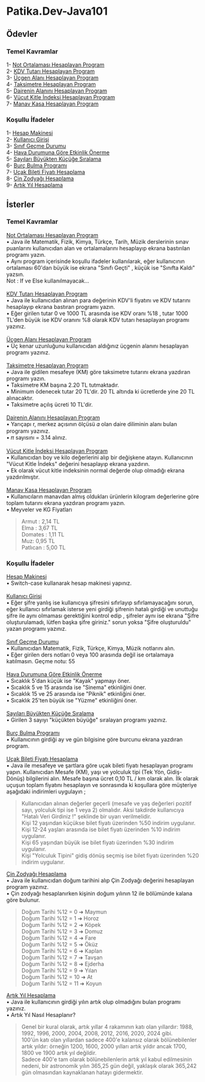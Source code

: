 # Patika.Dev-Java101

## Ödevler 
### Temel Kavramlar
1- [Not Ortalaması Hesaplayan Program](https://github.com/EmineOzbek/Patika.Dev-Java101/blob/master/src/NotOrtalamasiHesaplama.java)<br/>
2- [KDV Tutarı Hesaplayan Program](https://github.com/EmineOzbek/Patika.Dev-Java101/blob/master/src/KdvTutariHesaplama.java)<br/>
3- [Üçgen Alanı Hesaplayan Program](https://github.com/EmineOzbek/Patika.Dev-Java101/blob/master/src/UcgenAlaniHesaplama.java)<br/>
4- [Taksimetre Hesaplayan Program](https://github.com/EmineOzbek/Patika.Dev-Java101/blob/master/src/TaksimetreHesaplama.java)<br/>
5- [Dairenin Alanını Hesaplayan Program](https://github.com/EmineOzbek/Patika.Dev-Java101/blob/master/src/DaireninAlaniniHesaplama.java)<br/>
6- [Vücut Kitle İndeksi Hesaplayan Program](https://github.com/EmineOzbek/Patika.Dev-Java101/blob/master/src/VucutKitleIndeksiHesaplama.java) <br/>
7- [Manav Kasa Hesaplayan Program](https://github.com/EmineOzbek/Patika.Dev-Java101/blob/master/src/ManavKasaHesaplama.java) <br/>
### Koşullu İfadeler
1- [Hesap Makinesi](https://github.com/EmineOzbek/Patika.Dev-Java101/blob/master/src/kosulluIfadeler/HesapMakinesi.java) <br/>
2- [Kullanıcı Girişi](https://github.com/EmineOzbek/Patika.Dev-Java101/blob/master/src/kosulluIfadeler/KullaniciGirisi.java) <br/>
3- [Sınıf Geçme Durumu](https://github.com/EmineOzbek/Patika.Dev-Java101/blob/master/src/kosulluIfadeler/SinifGecmeDurumu.java) <br/>
4- [Hava Durumuna Göre Etkinlik Önerme](https://github.com/EmineOzbek/Patika.Dev-Java101/blob/master/src/kosulluIfadeler/HavaSicakliginaGoreEtkinlikOnerme.java) <br/>
5-  [Sayıları Büyükten Küçüğe Sıralama]( https://github.com/EmineOzbek/Patika.Dev-Java101/blob/master/src/kosulluIfadeler/SayilariSiralama.java) <br/>
6- [Burç Bulma Programı](https://github.com/EmineOzbek/Patika.Dev-Java101/blob/master/src/kosulluIfadeler/BurcBulma.java) <br/>
7- [Uçak Bileti Fiyatı Hesaplama](https://github.com/EmineOzbek/Patika.Dev-Java101/blob/master/src/kosulluIfadeler/UcakBiletiFiyatiHesaplama.java) <br/>
8- [Çin Zodyağı Hesaplama](https://github.com/EmineOzbek/Patika.Dev-Java101/blob/master/src/kosulluIfadeler/CinZodyagıHesaplama.java) <br/>
9- [Artık Yıl Hesaplama](https://github.com/EmineOzbek/Patika.Dev-Java101/blob/master/src/kosulluIfadeler/ArtikYilHesaplama.java) <br/>


## İsterler
### Temel Kavramlar
[Not Ortalaması Hesaplayan Program](https://github.com/EmineOzbek/Patika.Dev-Java101/blob/master/src/NotOrtalamasiHesaplama.java)<br/>
• Java ile Matematik, Fizik, Kimya, Türkçe, Tarih, Müzik derslerinin sınav puanlarını kullanıcıdan alan ve ortalamalarını hesaplayıp ekrana bastırılan programı yazın. <br/>
• Aynı program içerisinde koşullu ifadeler kullanılarak, eğer kullanıcının ortalaması 60'dan büyük ise ekrana "Sınıfı Geçti" , küçük ise "Sınıfta Kaldı" yazsın. <br/>
Not : If ve Else kullanılmayacak... <br/>
<br/>
[KDV Tutarı Hesaplayan Program](https://github.com/EmineOzbek/Patika.Dev-Java101/blob/master/src/KdvTutariHesaplama.java)<br/>
• Java ile kullanıcıdan alınan para değerinin KDV'li fiyatını ve KDV tutarını hesaplayıp ekrana bastıran programı yazın. <br/>
• Eğer girilen tutar 0 ve 1000 TL arasında ise KDV oranı %18 , tutar 1000 TL'den büyük ise KDV oranını %8 olarak KDV tutarı hesaplayan programı yazınız.<br/>
<br/>
[Üçgen Alanı Hesaplayan Program](https://github.com/EmineOzbek/Patika.Dev-Java101/blob/master/src/UcgenAlaniHesaplama.java)<br/>
• Üç kenar uzunluğunu kullanıcıdan aldığınız üçgenin alanını hesaplayan programı yazınız. <br/>
<br/>
[Taksimetre Hesaplayan Program](https://github.com/EmineOzbek/Patika.Dev-Java101/blob/master/src/TaksimetreHesaplama.java)<br/>
• Java ile gidilen mesafeye (KM) göre taksimetre tutarını ekrana yazdıran programı yazın. <br/>
• Taksimetre KM başına 2.20 TL tutmaktadır. <br/>
• Minimum ödenecek tutar 20 TL'dir. 20 TL altında ki ücretlerde yine 20 TL alınacaktır. <br/>
• Taksimetre açılış ücreti 10 TL'dir. <br/>
<br/>
[Dairenin Alanını Hesaplayan Program](https://github.com/EmineOzbek/Patika.Dev-Java101/blob/master/src/DaireninAlaniniHesaplama.java)<br/>
• Yarıçapı r, merkez açısının ölçüsü 𝛼 olan daire diliminin alanı bulan programı yazınız.<br/>
• 𝜋 sayısını = 3.14 alınız.<br/>
<br/>
[Vücut Kitle İndeksi Hesaplayan Program](https://github.com/EmineOzbek/Patika.Dev-Java101/blob/master/src/VucutKitleIndeksiHesaplama.java) <br/>
• Kullanıcıdan boy ve kilo değerlerini alıp bir değişkene atayın. Kullanıcının "Vücut Kitle İndeks" değerini hesaplayıp ekrana yazdırın. <br/>
• Ek olarak vücut kitle indeksinin normal değerde olup olmadığı ekrana yazdırılmıştır. <br/>
<br/>
[Manav Kasa Hesaplayan Program](https://github.com/EmineOzbek/Patika.Dev-Java101/blob/master/src/ManavKasaHesaplama.java) <br/>
• Kullanıcıların manavdan almış oldukları ürünlerin kilogram değerlerine göre toplam tutarını ekrana yazdıran programı yazın. <br/>
• Meyveler ve KG Fiyatları 
> Armut : 2,14 TL <br/> 
  Elma : 3,67 TL <br/>
  Domates : 1,11 TL <br/>
  Muz: 0,95 TL <br/>
  Patlıcan : 5,00 TL <br/>
  
### Koşullu İfadeler
[Hesap Makinesi](https://github.com/EmineOzbek/Patika.Dev-Java101/blob/master/src/kosulluIfadeler/HesapMakinesi.java) <br/>
• Switch-case kullanarak hesap makinesi yapınız. <br/>
<br/>
[Kullanıcı Girişi](https://github.com/EmineOzbek/Patika.Dev-Java101/blob/master/src/kosulluIfadeler/KullaniciGirisi.java) <br/>
• Eğer şifre yanlış ise kullanıcıya şifresini sıfırlayıp sıfırlamayacağını sorun, eğer kullanıcı sıfırlamak isterse yeni girdiği şifrenin hatalı girdiği ve unuttuğu şifre ile aynı olmaması gerektiğini kontrol edip , şifreler aynı ise ekrana "Şifre oluşturulamadı, lütfen başka şifre giriniz." sorun yoksa "Şifre oluşturuldu" yazan programı yazınız. <br/>
 <br/>
[Sınıf Geçme Durumu](https://github.com/EmineOzbek/Patika.Dev-Java101/blob/master/src/kosulluIfadeler/SinifGecmeDurumu.java) <br/>
• Kullanıcıdan Matematik, Fizik, Türkçe, Kimya, Müzik notlarını alın. <br/>
• Eğer girilen ders notları 0 veya 100 arasında değil ise ortalamaya katılmasın. Geçme notu: 55 <br/>
 <br/>
[Hava Durumuna Göre Etkinlik Önerme](https://github.com/EmineOzbek/Patika.Dev-Java101/blob/master/src/kosulluIfadeler/HavaSicakliginaGoreEtkinlikOnerme.java) <br/>
• Sıcaklık 5'dan küçük ise "Kayak" yapmayı öner. <br/>
• Sıcaklık 5 ve 15 arasında ise "Sinema" etkinliğini öner. <br/>
• Sıcaklık 15 ve 25 arasında ise "Piknik" etkinliğini öner. <br/>
• Sıcaklık 25'ten büyük ise "Yüzme" etkinliğini öner. <br/>
 <br/>
 [Sayıları Büyükten Küçüğe Sıralama](https://github.com/EmineOzbek/Patika.Dev-Java101/blob/master/src/kosulluIfadeler/SayilariSiralama.java) <br/>
• Girilen 3 sayıyı "küçükten büyüğe" sıralayan programı yazınız. <br/>
<br/>
[Burç Bulma Programı](https://github.com/EmineOzbek/Patika.Dev-Java101/blob/master/src/kosulluIfadeler/BurcBulma.java) <br/>
• Kullanıcının girdiği ay ve gün bilgisine göre burcunu ekrana yazdıran program. <br/>
 <br/>
[Uçak Bileti Fiyatı Hesaplama](https://github.com/EmineOzbek/Patika.Dev-Java101/blob/master/src/kosulluIfadeler/UcakBiletiFiyatiHesaplama.java) <br/>
• Java ile mesafeye ve şartlara göre uçak bileti fiyatı hesaplayan programı yapın. Kullanıcıdan Mesafe (KM), yaşı ve yolculuk tipi (Tek Yön, Gidiş-Dönüş) bilgilerini alın. Mesafe başına ücret 0,10 TL / km olarak alın. İlk olarak uçuşun toplam fiyatını hesaplayın ve sonrasında ki koşullara göre müşteriye aşağıdaki indirimleri uygulayın ;
> Kullanıcıdan alınan değerler geçerli (mesafe ve yaş değerleri pozitif sayı, yolculuk tipi ise 1 veya 2) olmalıdır. Aksi takdirde kullanıcıya "Hatalı Veri Girdiniz !" şeklinde bir uyarı verilmelidir. <br/>
Kişi 12 yaşından küçükse bilet fiyatı üzerinden %50 indirim uygulanır. <br/>
Kişi 12-24 yaşları arasında ise bilet fiyatı üzerinden %10 indirim uygulanır. <br/>
Kişi 65 yaşından büyük ise bilet fiyatı üzerinden %30 indirim uygulanır. <br/>
Kişi "Yolculuk Tipini" gidiş dönüş seçmiş ise bilet fiyatı üzerinden %20 indirim uygulanır. <br/>

[Çin Zodyağı Hesaplama](https://github.com/EmineOzbek/Patika.Dev-Java101/blob/master/src/kosulluIfadeler/CinZodyagıHesaplama.java) <br/>
• Java ile kullanıcıdan doğum tarihini alıp Çin Zodyağı değerini hesaplayan program yazınız. <br/>
• Çin zodyağı hesaplanırken kişinin doğum yılının 12 ile bölümünde kalana göre bulunur. <br/>
> Doğum Tarihi %12 = 0 ➜ Maymun <br/>
  Doğum Tarihi %12 = 1 ➜ Horoz <br/>
  Doğum Tarihi %12 = 2 ➜ Köpek <br/>
  Doğum Tarihi %12 = 3 ➜ Domuz <br/>
  Doğum Tarihi %12 = 4 ➜ Fare <br/>
  Doğum Tarihi %12 = 5 ➜ Öküz <br/>
  Doğum Tarihi %12 = 6 ➜ Kaplan <br/>
  Doğum Tarihi %12 = 7 ➜ Tavşan <br/>
  Doğum Tarihi %12 = 8 ➜ Ejderha <br/>
  Doğum Tarihi %12 = 9 ➜ Yılan <br/>
  Doğum Tarihi %12 = 10 ➜ At <br/> 
  Doğum Tarihi %12 = 11 ➜ Koyun <br/>

 [Artık Yıl Hesaplama](https://github.com/EmineOzbek/Patika.Dev-Java101/blob/master/src/kosulluIfadeler/ArtikYilHesaplama.java) <br/>
• Java ile kullanıcının girdiği yılın artık olup olmadığını bulan programı yazınız. <br/>
• Artık Yıl Nasıl Hesaplanır?  <br/>
> Genel bir kural olarak, artık yıllar 4 rakamının katı olan yıllardır: 1988, 1992, 1996, 2000, 2004, 2008, 2012, 2016, 2020, 2024 gibi. <br/>
100'ün katı olan yıllardan sadece 400'e kalansız olarak bölünebilenler artık yıldır: örneğin 1200, 1600, 2000 yılları artık yıldır ancak 1700, 1800 ve 1900 artık yıl değildir. <br/>
Sadece 400'e tam olarak bölünebilenlerin artık yıl kabul edilmesinin nedeni, bir astronomik yılın 365,25 gün değil, yaklaşık olarak 365,242 gün olmasından kaynaklanan hatayı gidermektir. <br/>

